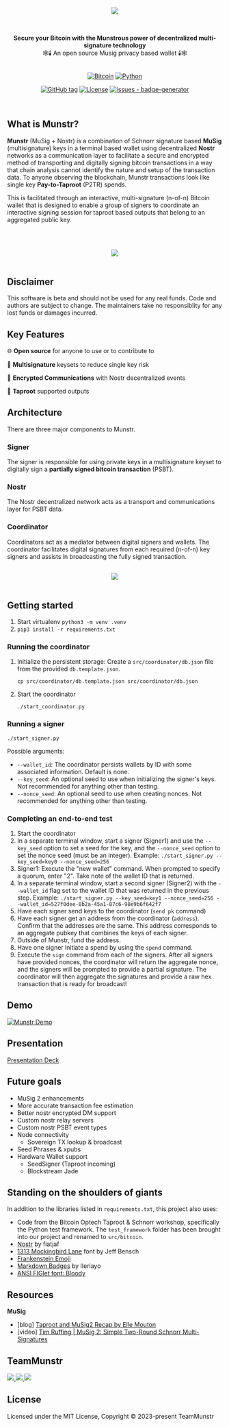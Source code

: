 <br/>

<div align="center" style="margin: 30px;">
  <img src="https://github.com/0xBEEFCAF3/munstr/blob/main/assets/images/munstr-logo.png?raw=true" align="center" /> 
<br />
<br />
</div>


<div align="center"><strong>Secure your Bitcoin with the Munstrous power of decentralized multi-signature technology</strong><br>🕸🕯 An open source Musig privacy based wallet 🕯🕸
<br />
<br />
</div>


<div align="center">

[![Bitcoin](https://img.shields.io/badge/Bitcoin-000?style=for-the-badge&logo=bitcoin&logoColor=white)](https://bitcoin.org) [![Python](https://img.shields.io/badge/python-3670A0?style=for-the-badge&logo=python&logoColor=ffdd54)](https://www.python.org/) 

[![GitHub tag](https://img.shields.io/github/tag/0xBEEFCAF3/munstr?include_prereleases=&sort=semver)](https://github.com/0xBEEFCAF3/munstr/releases/) [![License](https://img.shields.io/badge/License-MIT-blue)](#license)  [![issues - badge-generator](https://img.shields.io/github/issues/0xBEEFCAF3/munstr)](https://github.com/0xBEEFCAF3/munstr)

</div>

<br/>

## What is Munstr?
**Munstr** (MuSig + Nostr) is a combination of Schnorr signature based **MuSig** (multisignature) keys in a terminal based wallet using decentralized **Nostr** networks as a communication layer to facilitate a secure and encrypted method of transporting and digitally signing bitcoin transactions in a way that chain analysis cannot identify the nature and setup of the transaction data. To anyone observing the blockchain, Munstr transactions look like single key **Pay-to-Taproot** (P2TR) spends.

This is facilitated through an interactive, multi-signature (n-of-n) Bitcoin wallet that is designed to enable a group of signers to coordinate an interactive signing session for taproot based outputs that belong to an aggregated public key. 

<br />

<div align="center" style="margin: 30px;">
  <img src="https://github.com/0xBEEFCAF3/munstr/blob/main/assets/images/on_chain_tx.png?raw=true" align="center" /> 
<br />
<br />
</div>


## Disclaimer
This software is beta and should not be used for any real funds. Code and authors are subject to change. The maintainers take no responsiblity for any lost funds or damages incurred.


## Key Features

🌐 **Open source** for anyone to use or to contribute to

🔐 **Multisignature** keysets to reduce single key risk

🔀 **Encrypted Communications** with Nostr decentralized events

💪 **Taproot** supported outputs 


## Architecture
There are three major components to Munstr.

### Signer
The signer is responsible for using private keys in a multisignature keyset to digitally sign a **partially signed bitcoin transaction** (PSBT).

### Nostr
The Nostr decentralized network acts as a transport and communications layer for PSBT data. 

### Coordinator 
Coordinators act as a mediator between digital signers and wallets.  The coordinator facilitates digital signatures from each required (n-of-n) key signers and assists in broadcasting the fully signed transaction. 

<div align="center" style="margin: 30px;">
  <img src="https://github.com/0xBEEFCAF3/munstr/blob/main/assets/images/flow.png?raw=true" align="center" /> 
<br />
<br />
</div>

## Getting started

1. Start virtualenv `python3 -m venv .venv`
2. `pip3 install -r requirements.txt`

### Running the coordinator

1. Initialize the persistent storage: Create a `src/coordinator/db.json` file from the provided `db.template.json`.
    ```
    cp src/coordinator/db.template.json src/coordinator/db.json
    ```
2. Start the coordinator
    ```
    ./start_coordinator.py
    ```

### Running a signer

`./start_signer.py`


Possible arguments:

- `--wallet_id`: The coordinator persists wallets by ID with some associated information. Default is none.
- `--key_seed`: An optional seed to use when initializing the signer's keys. Not recommended for anything other than testing.
- `--nonce_seed`: An optional seed to use when creating nonces. Not recommended for anything other than testing.

### Completing an end-to-end test

1. Start the coordinator
2. In a separate terminal window, start a signer (Signer1) and use the `--key_seed` option to set a seed for the key, and the `--nonce_seed` option to set the nonce seed (must be an integer). Example: `./start_signer.py --key_seed=key0 --nonce_seed=256`
3. Signer1: Execute the "new wallet" command. When prompted to specify a quorum, enter "2". Take note of the wallet ID that is returned.
4. In a separate terminal window, start a second signer (Signer2) with the `--wallet_id` flag set to the wallet ID that was returned in the previous step. Example: `./start_signer.py --key_seed=key1 --nonce_seed=256 --wallet_id=527f0dee-8b2a-45a1-87c6-98e9b6f642f7`
5. Have each signer send keys to the coordinator (`send pk` command)
6. Have each signer get an address from the coordinator (`address`). Confirm that the addresses are the same. This address corresponds to an aggregate pubkey that combines the keys of each signer.
7. Outside of Munstr, fund the address.
8. Have one signer initiate a spend by using the `spend` command.
9. Execute the `sign` command from each of the signers. After all signers have provided nonces, the coordinator will return the aggregate nonce, and the signers will be prompted to provide a partial signature. The coordinator will then aggregate the signatures and provide a raw hex transaction that is ready for broadcast!

## Demo 
[![Munstr Demo](https://img.youtube.com/vi/9AhzEatrZbg/0.jpg)](https://www.youtube.com/watch?v=9AhzEatrZbg)

## Presentation 
[Presentation Deck](https://docs.google.com/presentation/d/1UlT6VwL7sNL3wtElnNe2ITDrrGDHLcnl6U_Gsl02dtY/edit?usp=sharing)

## Future goals

- MuSig 2 enhancements
- More accurate transaction fee estimation
- Better nostr encrypted DM support
- Custom nostr relay servers
- Custom nostr PSBT event types 
- Node connectivity
  - Sovereign TX lookup & broadcast
- Seed Phrases & xpubs
- Hardware Wallet support
  - SeedSigner (Taproot incoming)
  - Blockstream Jade


## Standing on the shoulders of giants

In addition to the libraries listed in `requirements.txt`, this project also uses:

- Code from the Bitcoin Optech Taproot & Schnorr workshop, specifically the Python test framework. The `test_framework` folder has been brought into our project and renamed to `src/bitcoin`.
- [Nostr](https://github.com/nostr-protocol/nostr) by fiatjaf
- [1313 Mockingbird Lane](https://www.dafont.com/1313-mockingbird-lane.font) font by Jeff Bensch
- [Frankenstein Emoji](https://www.pngwing.com/en/free-png-yziyw)
- [Markdown Badges](https://github.com/Ileriayo/markdown-badges) by Ileriayo
- [ANSI FIGlet font: Bloody](https://patorjk.com/software/taag/#p=display&f=Bloody&t=munstr)



## Resources

**MuSig**

- \[blog\] [Taproot and MuSig2 Recap by Elle Mouton](https://ellemouton.com/posts/taproot-prelims/)
- [video] [Tim Ruffing | MuSig 2: Simple Two-Round Schnorr Multi-Signatures](https://youtu.be/DRzDDFetS3E)

## TeamMunstr

<a href="https://github.com/0xBEEFCAF3">
  <img src="https://avatars.githubusercontent.com/u/24356537?s=120&v=4" />
</a>
<a href="https://github.com/satsie">
  <img src="https://avatars.githubusercontent.com/u/1823216?s=120&v=4" />
</a>
<a href="https://github.com/ronaldstoner">
  <img src="https://avatars.githubusercontent.com/u/6909088?s=120&v=4" />
</a>


## License

Licensed under the MIT License, Copyright © 2023-present TeamMunstr
